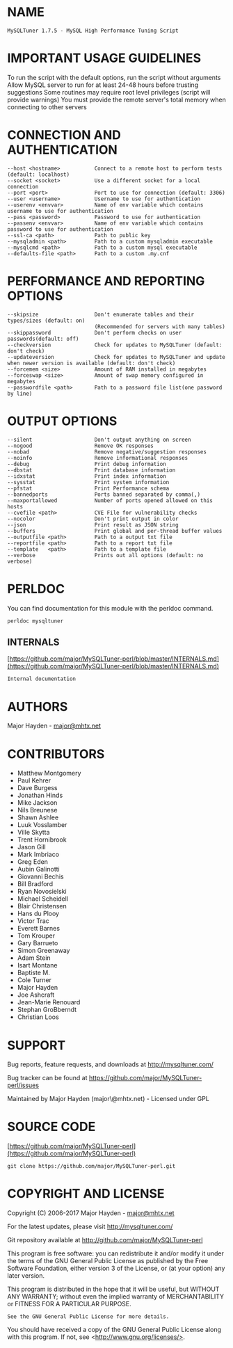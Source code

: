 # NAME

    MySQLTuner 1.7.5 - MySQL High Performance Tuning Script

# IMPORTANT USAGE GUIDELINES

To run the script with the default options, run the script without arguments
Allow MySQL server to run for at least 24-48 hours before trusting suggestions
Some routines may require root level privileges (script will provide warnings)
You must provide the remote server's total memory when connecting to other servers

# CONNECTION AND AUTHENTICATION

    --host <hostname>           Connect to a remote host to perform tests (default: localhost)
    --socket <socket>           Use a different socket for a local connection
    --port <port>               Port to use for connection (default: 3306)
    --user <username>           Username to use for authentication
    --userenv <envvar>          Name of env variable which contains username to use for authentication
    --pass <password>           Password to use for authentication
    --passenv <envvar>          Name of env variable which contains password to use for authentication
    --ssl-ca <path>             Path to public key
    --mysqladmin <path>         Path to a custom mysqladmin executable
    --mysqlcmd <path>           Path to a custom mysql executable
    --defaults-file <path>      Path to a custom .my.cnf

# PERFORMANCE AND REPORTING OPTIONS

    --skipsize                  Don't enumerate tables and their types/sizes (default: on)
                                (Recommended for servers with many tables)
    --skippassword              Don't perform checks on user passwords(default: off)
    --checkversion              Check for updates to MySQLTuner (default: don't check)
    --updateversion             Check for updates to MySQLTuner and update when newer version is available (default: don't check)
    --forcemem <size>           Amount of RAM installed in megabytes
    --forceswap <size>          Amount of swap memory configured in megabytes
    --passwordfile <path>       Path to a password file list(one password by line)

# OUTPUT OPTIONS

    --silent                    Don't output anything on screen
    --nogood                    Remove OK responses
    --nobad                     Remove negative/suggestion responses
    --noinfo                    Remove informational responses
    --debug                     Print debug information
    --dbstat                    Print database information
    --idxstat                   Print index information
    --sysstat                   Print system information
    --pfstat                    Print Performance schema
    --bannedports               Ports banned separated by comma(,)
    --maxportallowed            Number of ports opened allowed on this hosts
    --cvefile <path>            CVE File for vulnerability checks
    --nocolor                   Don't print output in color
    --json                      Print result as JSON string
    --buffers                   Print global and per-thread buffer values
    --outputfile <path>         Path to a output txt file
    --reportfile <path>         Path to a report txt file
    --template   <path>         Path to a template file
    --verbose                   Prints out all options (default: no verbose)

# PERLDOC

You can find documentation for this module with the perldoc command.

    perldoc mysqltuner

## INTERNALS

[https://github.com/major/MySQLTuner-perl/blob/master/INTERNALS.md](https://github.com/major/MySQLTuner-perl/blob/master/INTERNALS.md)

    Internal documentation

# AUTHORS

Major Hayden - major@mhtx.net

# CONTRIBUTORS

- Matthew Montgomery
- Paul Kehrer
- Dave Burgess
- Jonathan Hinds
- Mike Jackson
- Nils Breunese
- Shawn Ashlee
- Luuk Vosslamber
- Ville Skytta
- Trent Hornibrook
- Jason Gill
- Mark Imbriaco
- Greg Eden
- Aubin Galinotti
- Giovanni Bechis
- Bill Bradford
- Ryan Novosielski
- Michael Scheidell
- Blair Christensen
- Hans du Plooy
- Victor Trac
- Everett Barnes
- Tom Krouper
- Gary Barrueto
- Simon Greenaway
- Adam Stein
- Isart Montane
- Baptiste M.
- Cole Turner
- Major Hayden
- Joe Ashcraft
- Jean-Marie Renouard
- Stephan GroBberndt
- Christian Loos

# SUPPORT

Bug reports, feature requests, and downloads at http://mysqltuner.com/

Bug tracker can be found at https://github.com/major/MySQLTuner-perl/issues

Maintained by Major Hayden (major\\@mhtx.net) - Licensed under GPL

# SOURCE CODE

[https://github.com/major/MySQLTuner-perl](https://github.com/major/MySQLTuner-perl)

    git clone https://github.com/major/MySQLTuner-perl.git

# COPYRIGHT AND LICENSE

Copyright (C) 2006-2017 Major Hayden - major@mhtx.net

For the latest updates, please visit http://mysqltuner.com/

Git repository available at http://github.com/major/MySQLTuner-perl

This program is free software: you can redistribute it and/or modify
it under the terms of the GNU General Public License as published by
the Free Software Foundation, either version 3 of the License, or
(at your option) any later version.

This program is distributed in the hope that it will be useful,
but WITHOUT ANY WARRANTY; without even the implied warranty of
MERCHANTABILITY or FITNESS FOR A PARTICULAR PURPOSE.

    See the GNU General Public License for more details.

You should have received a copy of the GNU General Public License
along with this program.  If not, see &lt;http://www.gnu.org/licenses/>.
